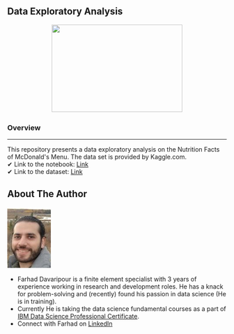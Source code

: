 ## Data Exploratory Analysis
<p align="center">
  <img src="https://cdn.pixabay.com/photo/2016/12/22/13/35/analytics-1925495_1280.png"width="300" height="200" />
</p>

### Overview
* * *
This repository presents a data exploratory analysis on the Nutrition Facts of McDonald's Menu. The data set is provided by Kaggle.com.   
    ✔ Link to the notebook: [Link](https://github.com/Farhad-Davaripour/Nutrition-Facts-for-McDonalds-Menu/blob/main/Data_Exploratory_Analysis_Using_Python_and_SQL.ipynb)  
    ✔ Link to the dataset: [Link](https://www.kaggle.com/mcdonalds/nutrition-facts)  

## About The Author

![image](MyImage-GitHub.jpg)


- Farhad Davaripour is a finite element specialist with 3 years of experience working in research and development roles. He has a knack for problem-solving and (recently) found his passion in data science (He is in training).
- Currently He is taking the data science fundamental courses as a part of [IBM Data Science Professional Certificate](https://www.coursera.org/professional-certificates/ibm-data-science?utm_source=gg&utm_medium=sem&campaignid=2087860785&utm_campaign=10-IBM-Data-Science-ROW&utm_content=10-IBM-Data-Science-ROW&adgroupid=79675709431&device=c&keyword=ibm%20data%20science%20professional%20certificate%20coursera&matchtype=b&network=g&devicemodel=&adpostion=&creativeid=375774778792&hide_mobile_promo&gclid=Cj0KCQiA7oyNBhDiARIsADtGRZarhXrmU55pbAE7ntCK_zVIDTqSQljwhy_EA8nWL4UkltYQymomt-waAkysEALw_wcB). 
- Connect with Farhad on [LinkedIn](https://www.linkedin.com/in/farhad-davaripour/)
